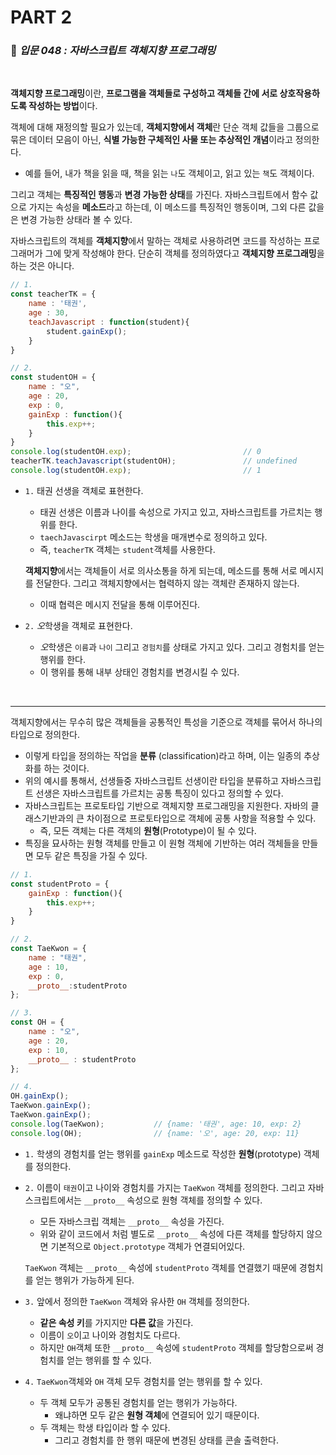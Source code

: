 # PART 2

###  :pencil: ***입문 048 :  자바스크립트 객체지향 프로그래밍***

<br>

**객체지향 프로그래밍**이란, **프로그램을 객체들로 구성하고 객체들 간에 서로 상호작용하도록 작성하는 방법**이다. 

객체에 대해 재정의할 필요가 있는데, **객체지향에서 객체**란 단순 객체 값들을 그룹으로 묶은 데이터 모음이 아닌, **식별 가능한 구체적인 사물 또는 추상적인 개념**이라고 정의한다. 

- 예를 들어, 내가 책을 읽을 때, 책을 읽는 `나`도 객체이고, 읽고 있는 `책`도 객체이다.

그리고 객체는 **특징적인 행동**과 **변경 가능한 상태**를 가진다. 자바스크립트에서 함수 값으로 가지는 속성을 **메소드**라고 하는데, 이 메소드를 특징적인 행동이며, 그외 다른 값을은 변경 가능한 상태라 볼 수 있다.

자바스크립트의 객체를 **객체지향**에서 말하는 객체로 사용하려면 코드를 작성하는 프로그래머가 그에 맞게 작성해야 한다. 단순히 객체를 정의하였다고 **객체지향 프로그래밍**을 하는 것은 아니다. 

```javascript
// 1.
const teacherTK = {
    name : '태권',
    age : 30,
    teachJavascript : function(student){
        student.gainExp();
    }
}

// 2.
const studentOH = {
    name : "오",
    age : 20,
    exp : 0,
    gainExp : function(){
        this.exp++;
    }
}
console.log(studentOH.exp);							// 0
teacherTK.teachJavascript(studentOH);				// undefined
console.log(studentOH.exp);							// 1
```

- `1.` 태권 선생을 객체로 표현한다.

  - 태권 선생은 이름과 나이를 속성으로 가지고 있고, 자바스크립트를 가르치는 행위를 한다.
  - `taechJavascirpt` 메소드는 학생을 매개변수로 정의하고 있다.
  - 즉, `teacherTK` 객체는 `student`객체를 사용한다.

  **객체지향**에서는 객체들이 서로 의사소통을 하게 되는데, 메소드를 통해 서로 메시지를 전달한다. 그리고 객체지향에서는 협력하지 않는 객체란 존재하지 않는다.

  - 이때 협력은 메시지 전달을 통해 이루어진다.

- `2.` *오*학생을 객체로 표현한다.

  - *오*학생은 `이름`과 `나이` 그리고 `경험치`를 상태로 가지고 있다. 그리고 경험치를 얻는 행위를 한다.
  - 이 행위를 통해 내부 상태인 경험치를 변경시킬 수 있다.

<br>

---

객체지향에서는 무수히 많은 객체들을 공통적인 특성을 기준으로 객체를 묶어서 하나의 타입으로 정의한다.

- 이렇게 타입을 정의하는 작업을 **분류** (classification)라고 하며, 이는 일종의 추상화를 하는 것이다.
- 위의 예시를 통해서, 선생들중 자바스크립트 선생이란 타입을 분류하고 자바스크립트 선생은 자바스크립트를 가르치는 공통 특징이 있다고 정의할 수 있다. 
- 자바스크립트는 프로토타입 기반으로 객체지향 프로그래밍을 지원한다. 자바의 클래스기반과의 큰 차이점으로 프로토타입으로 객체에 공통 사항을 적용할 수 있다.
  - 즉, 모든 객체는 다른 객체의 **원형**(Prototype)이 될 수 있다.
- 특징을 묘사하는 원형 객체를 만들고 이 원형 객체에 기반하는 여러 객체들을 만들면 모두 같은 특징을 가질 수 있다.

```javascript
// 1.
const studentProto = {
    gainExp : function(){
        this.exp++;
    }
} 

// 2.
const TaeKwon = {
    name : "태권",
    age : 10,
    exp : 0,
    __proto__:studentProto
};

// 3.
const OH = {
    name : "오",
    age : 20,
    exp : 10,
    __proto__ : studentProto
};

// 4.
OH.gainExp();
TaeKwon.gainExp();
TaeKwon.gainExp();
console.log(TaeKwon);			// {name: '태권', age: 10, exp: 2}
console.log(OH);				// {name: '오', age: 20, exp: 11}
```

- `1.` 학생의 경험치를 얻는 행위를 `gainExp` 메소드로 작성한 **원형**(prototype) 객체를 정의한다.

- `2.`  이름이 `태권`이고 나이와 경험치를 가지는 `TaeKwon` 객체를 정의한다. 그리고 자바스크립트에서는 `__proto__` 속성으로 원형 객체를 정의할 수 있다.

  - 모든 자바스크립 객체는 `__proto__` 속성을 가진다.
  - 위와 같이 코드에서 처럼 별도로 `__proto__` 속성에 다른 객체를 할당하지 않으면 기본적으로 `Object.prototype` 객체가 연결되어있다.

  `TaeKwon` 객체는 `__proto__` 속성에 `studentProto` 객체를 연결했기 때문에 경험치를 얻는 행위가 가능하게 된다.

- `3.` 앞에서 정의한 `TaeKwon` 객체와 유사한 `OH` 객체를 정의한다.

  - **같은 속성 키**를 가지지만 **다른 값**을 가진다.
  - 이름이 `오`이고 나이와 경험치도 다르다.
  - 하지만 `OH`객체 또한 `__proto__` 속성에 `studentProto` 객체를 할당함으로써 경험치를 얻는 행위를 할 수 있다.

- `4.` `TaeKwon`객체와 `OH` 객체 모두 경험치를 얻는 행위를 할 수 있다.

  - 두 객체 모두가 공통된 경험치를 얻는 행위가 가능하다.
    - 왜냐하면 모두 같은 **원형 객체**에 연결되어 있기 때문이다.
  - 두 객체는 학생 타입이라 할 수 있다.
    - 그리고 경험치를 한 행위 때문에 변경된 상태를 콘솔 출력한다.


